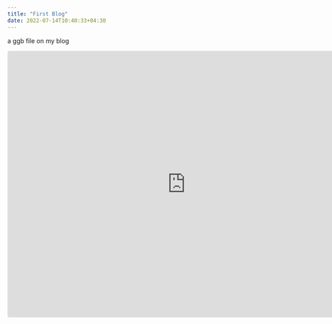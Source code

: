 ```yaml
---
title: "First Blog"
date: 2022-07-14T10:40:33+04:30
---
```


a ggb file on my blog
<iframe src="https://www.geogebra.org/classic/xrus5btb?embed" width="800" height="600" allowfullscreen style="border: 1px solid #e4e4e4;border-radius: 4px;" frameborder="0"></iframe>